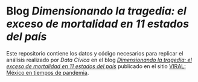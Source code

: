 # Blog _Dimensionando la tragedia: el exceso de mortalidad en 11 estados del país_ 

Este repositorio contiene los datos y código necesarios para replicar el análisis realizado por _Data Cívica_ en el blog [_Dimensionando la tragedia: el exceso de mortalidad en 11 estados del país_](https://viral.datacivica.org/el-exceso-de-mortalidad) publicado en el sitio [VIRAL: México en tiempos de pandemia](https://viral.datacivica.org/).